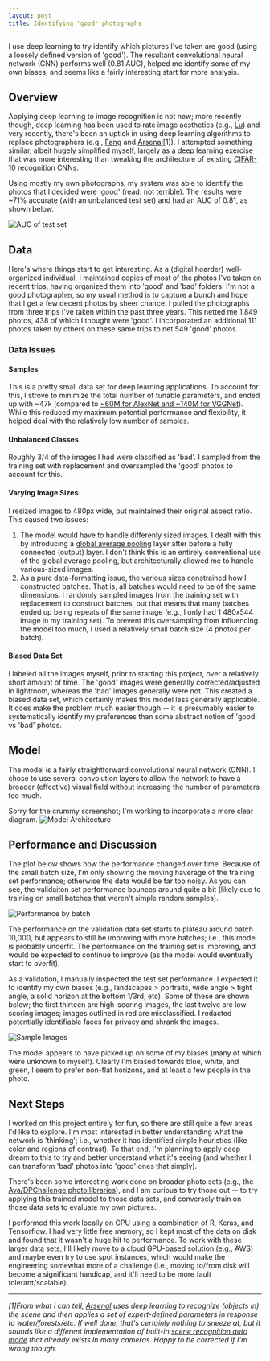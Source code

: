 ```yaml
---
layout: post
title: Identifying 'good' photographs
---
```

I use deep learning to try identify which pictures I've taken are good (using a loosely defined version of 'good'). The resultant convolutional neural network (CNN) performs well (0.81 AUC), helped me identify some of my own biases, and seems like a fairly interesting start for more analysis. 

## Overview

Applying deep learning to image recognition is not new; more recently though, deep learning has been used to rate image aesthetics (e.g., [Lu](http://ieeexplore.ieee.org/document/7243357/)) and very recently, there's been an uptick in using deep learning algorithms to replace photographers (e.g., [Fang](https://arxiv.org/abs/1707.03491) and [Arsenal](https://www.kickstarter.com/projects/2092430307/arsenal-the-intelligent-camera-assistant-0)[1]). I attempted something similar, albeit hugely simplified myself, largely as a deep learning exercise that was more interesting than tweaking the architecture of existing [CIFAR-10](https://www.cs.toronto.edu/~kriz/cifar.html) recognition [CNNs](http://cs231n.github.io/convolutional-networks/). 

Using mostly my own photographs, my system was able to identify the photos that I decided were 'good' (read: not terrible). The results were ~71% accurate (with an unbalanced test set) and had an AUC of 0.81, as shown below.

![AUC of test set](/assets/photo-quality/test_auc_1.png)

## Data
Here's where things start to get interesting. As a (digital hoarder) well-organized individual, I maintained copies of most of the photos I've taken on recent trips, having organized them into 'good' and 'bad' folders. I'm not a good photographer, so my usual method is to capture a bunch and hope that I get a few decent photos by sheer chance. I pulled the photographs from three trips I've taken within the past three years. This netted me 1,849 photos, 438 of which I thought were 'good'. I incorporated an additional 111 photos taken by others on these same trips to net 549 'good' photos.

### Data Issues

#### Samples
This is a pretty small data set for deep learning applications. To account for this, I strove to minimize the total number of tunable parameters, and ended up with ~47k (compared to [~60M for AlexNet and ~140M for VGGNet](http://cs231n.github.io/convolutional-networks/)). While this reduced my maximum potential performance and flexibility, it helped deal with the relatively low number of samples.

#### Unbalanced Classes
Roughly 3/4 of the images I had were classified as 'bad'. I sampled from the training set with replacement and oversampled the 'good' photos to account for this.

#### Varying Image Sizes
I resized images to 480px wide, but maintained their original aspect ratio. This caused two issues:

1. The model would have to handle differenly sized images. I dealt with this by introducing a [global average pooling](https://arxiv.org/pdf/1312.4400.pdf) layer after before a fully connected (output) layer. I don't think this is an entirely conventional use of the global average pooling, but architecturally allowed me to handle various-sized images.
2. As a pure data-formatting issue, the various sizes constrained how I constructed batches. That is, all batches would need to be of the same dimensions. I randomly sampled images from the training set with replacement to construct batches, but that means that many batches ended up being repeats of the same image (e.g., I only had 1 480x544 image in my training set). To prevent this oversampling from influencing the model too much, I used a relatively small batch size (4 photos per batch). 

#### Biased Data Set
I labeled all the images myself, prior to starting this project, over a relatively short amount of time. The 'good' images were generally corrected/adjusted in lightroom, whereas the 'bad' images generally were not. This created a biased data set, which certainly makes this model less generally applicable. It does make the problem much easier though -- it is presumably easier to systematically identify my preferences than some abstract notion of 'good' vs 'bad' photos. 

## Model
The model is a fairly straightforward convolutional neural network (CNN). I chose to use several convolution layers to allow the network to have a broader (effective) visual field without increasing the number of parameters too much. 

Sorry for the crummy screenshot; I'm working to incorporate a more clear diagram.
![Model Architecture](/assets/photo-quality/model_architecture_stand_in.png)

## Performance and Discussion
The plot below shows how the performance changed over time. Because of the small batch size, I'm only showing the moving haverage of the training set performance; otherwise the data would be far too noisy. As you can see, the validaiton set performance bounces around quite a bit (likely due to training on small batches that weren't simple random samples). 

![Performance by batch](/assets/photo-quality/performance.png)

The performance on the validation data set starts to plateau around batch 10,000, but appears to still be improving with more batches; i.e., this model is probably underfit. The performance on the training set is improving, and would be expected to continue to improve (as the model would eventually start to overfit). 

As a validation, I manually inspected the test set performance. I expected it to identify my own biases (e.g., landscapes > portraits, wide angle > tight angle, a solid horizon at the bottom 1/3rd, etc). Some of these are shown below; the first thirteen are high-scoring images, the last twelve are low-scoring images; images outlined in red are misclassified. I redacted potentially identifiable faces for privacy and shrank the images.

![Sample Images](/assets/photo-quality/test_grid_5_5.jpg)

The model appears to have picked up on some of my biases (many of which were unknown to myself). Clearly I'm biased towards blue, white, and green, I seem to prefer non-flat horizons, and at least a few people in the photo. 

## Next Steps
I worked on this project entirely for fun, so there are still quite a few areas I'd like to explore. I'm most interested in better understanding what the network is 'thinking'; i.e., whether it has identified simple heuristics (like color and regions of contrast). To that end, I'm planning to apply deep dream to this to try and better understand what it's seeing (and whether I can transform 'bad' photos into 'good' ones that simply). 

There's been some interesting work done on broader photo sets (e.g., the [Ava/DPChallenge photo libraries](https://github.com/shubhamchaudhary/aesthetics)), and I am curious to try those out -- to try applying this trained model to those data sets, and conversely train on those data sets to evaluate my own pictures. 

I performed this work locally on CPU using a combination of R, Keras, and Tensorflow. I had very little free memory, so I kept most of the data on disk and found that it wasn't a huge hit to performance. To work with these larger data sets, I'll likely move to a cloud GPU-based solution (e.g., AWS) and maybe even try to use spot instances, which would make the engineering somewhat more of a challenge (i.e., moving to/from disk will become a significant handicap, and it'll need to be more fault tolerant/scalable).

----

_[1]From what I can tell, [Arsenal](https://witharsenal.com/blog/choosing-camera-settings/) uses deep learning to recognize (objects in) the scene and then applies a set of expert-defined parameters in response to water/forests/etc. If well done, that's certainly nothing to sneeze at, but it sounds like a different implementation of built-in [scene recognition auto mode](http://docs.esupport.sony.com/dvimag/DSCRX100_guide/en/contents/02/03/02/02.html) that already exists in many cameras. Happy to be corrected if I'm wrong though._